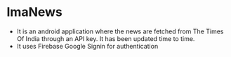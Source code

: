 # ImaNews
- It is an android application where the news are fetched from The Times Of India through an API key. It has been updated time to time.
- It uses Firebase Google Signin for authentication


